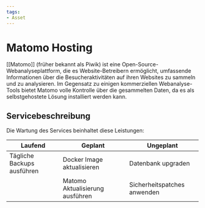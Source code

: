 ```yaml
---
tags:
- Asset
---
```

# Matomo Hosting

[[Matomo]] (früher bekannt als Piwik) ist eine Open-Source-Webanalyseplattform, die es Website-Betreibern ermöglicht, umfassende Informationen über die Besucheraktivitäten auf ihren Websites zu sammeln und zu analysieren. Im Gegensatz zu einigen kommerziellen Webanalyse-Tools bietet Matomo volle Kontrolle über die gesammelten Daten, da es als selbstgehostete Lösung installiert werden kann.

## Servicebeschreibung

Die Wartung des Services beinhaltet diese Leistungen:

| Laufend | Geplant | Ungeplant |
| ---- | ---- | ---- |
| Tägliche Backups ausführen | Docker Image aktualisieren | Datenbank upgraden |
|  | Matomo Aktualisierung ausführen | Sicherheitspatches anwenden |

